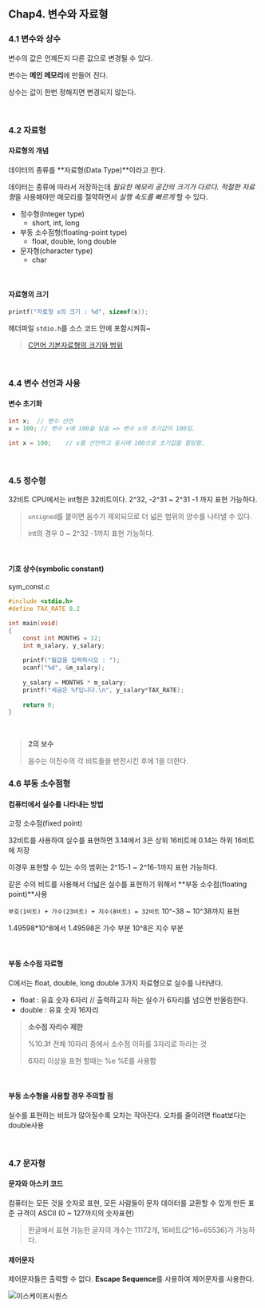 ## Chap4. 변수와 자료형

### 4.1 변수와 상수

변수의 값은 언제든지 다른 값으로 변경될 수 있다.

변수는 **메인 메모리**에 만들어 진다.

상수는 값이 한번 정해지면 변경되지 않는다.

<br>



### 4.2 자료형

#### 자료형의 개념

데이터의 종류를 **자료형(Data Type)**이라고 한다.

데이터는 종류에 따라서 저장하는데 *필요한 메모리 공간의 크기가 다르다.* *적절한 자료형*을 사용해야만 메모리를 절약하면서 *실행 속도를 빠르게* 할 수 있다.

- 정수형(Integer type)
  - short, int, long
- 부동 소수점형(floating-point type)
  - float, double, long double
- 문자형(character type)
  - char

<br>



#### 자료형의 크기

```c
printf("자료형 x의 크기 : %d", sizeof(x));
```

헤더파일 `stdio.h`를 소스 코드 안에 포함시켜줘~
> [C언어 기본자료형의 크기와 범위](https://newmkka.tistory.com/69)

<br>



### 4.4 변수 선언과 사용

#### 변수 초기화

```c
int x;	// 변수 선언
x = 100; // 변수 x에 100을 담음 => 변수 x의 초기값이 100임.

int x = 100;	// x를 선언하고 동시에 100으로 초기값을 할당함.
```

<br>



### 4.5 정수형

32비트 CPU에서는 int형은 32비트이다. 2^32, -2^31 ~ 2^31 -1 까지 표현 가능하다.

> `unsigned`를 붙이면 음수가 제외되므로 더 넓은 범위의 양수를 나타낼 수 있다.
>
> int의 경우 0 ~ 2^32 -1까지 표현 가능하다.

<br>



#### 기호 상수(symbolic constant)

sym_const.c

```c
#include <stdio.h>
#define TAX_RATE 0.2

int main(void)
{
    const int MONTHS = 12;
    int m_salary, y_salary;
    
    printf("월급을 입력하시오 : ");
    scanf("%d", &m_salary);
    
    y_salary = MONTHS * m_salary;
    printf("세금은 %f입니다.\n", y_salary*TAX_RATE);
    
    return 0;
}
```

<br>



> **2의 보수**
>
> 음수는 이진수의 각 비트들을 반전시킨 후에 1을 더한다.



### 4.6 부동 소수점형

#### 컴퓨터에서 실수를 나타내는 방법

고정 소수점(fixed point)

32비트를 사용하여 실수를 표현하면 3.14에서 3은 상위 16비트에 0.14는 하위 16비트에 저장

이경우 표현할 수 있는 수의 범위는 2^15-1 ~ 2^16-1까지 표현 가능하다.

같은 수의 비트를 사용해서 더넓은 실수를 표현하기 위해서 **부동 소수점(floating point)**사용

`부호(1비트) + 가수(23비트) + 지수(8비트) = 32비트` 10^-38 ~ 10^38까지 표현

1.49598*10^8에서 1.49598은 가수 부분 10^8은 지수 부분

<br>



#### 부동 소수점 자료형

C에서는 float, double, long double 3가지 자료형으로 실수를 나타낸다.

- float : 유효 숫자 6자리	// 출력하고자 하는 실수가 6자리를 넘으면 반올림한다.
- double : 유효 숫자 16자리

> **소수점 자리수 제한**
>
> %10.3f 전체 10자리 중에서 소수점 이하를 3자리로 하라는 것
>
> 6자리 이상을 표현 할때는 %e %E를 사용함

<br>



#### 부동 소수형을 사용할 경우 주의할 점

실수를 표현하는 비트가 많아질수록 오차는 작아진다. 오차를 줄이려면 float보다는 double사용

<br>



### 4.7 문자형

#### 문자와 아스키 코드

컴퓨터는 모든 것을 숫자로 표현, 모든 사람들이 문자 데이터를 교환할 수 있게 만든 표준 규격이 ASCII (0 ~ 127까지의 숫자표현)

> 한글에서 표현 가능한 글자의 개수는 11172개, 16비트(2^16=65536)가 가능하다.



#### 제어문자

제어문자들은 출력할 수 없다. **Escape Sequence**를 사용하여 제어문자를 사용한다.

![이스케이프시퀀스](https://i.ytimg.com/vi/VOkhDMFghCY/maxresdefault.jpg)
